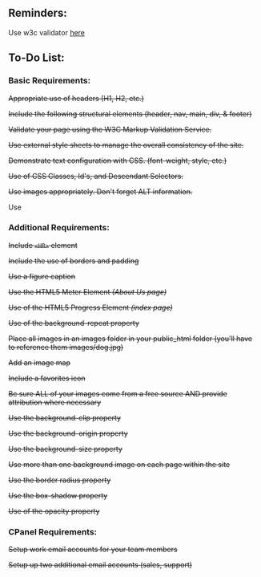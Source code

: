 ## Reminders:
Use w3c validator [here](https://validator.w3.org/)

## To-Do List:
### Basic Requirements:
~~Appropriate use of headers (H1, H2, etc.)~~

~~Include the following structural elements (header, nav, main, div, & footer)~~

~~Validate your page using the W3C Markup Validation Service.~~

~~Use external style sheets to manage the overall consistency of the site.~~

~~Demonstrate text configuration with CSS. (font-weight, style, etc.)~~

~~Use of CSS Classes, Id's, and Descendant Selectors.~~

~~Use images appropriately. Don't forget ALT information.~~

Use 

### Additional Requirements:
~~Include `<HR>` element~~

~~Include the use of borders and padding~~

~~Use a figure caption~~

~~Use the HTML5 Meter Element _(About Us page)_~~

~~Use of the HTML5 Progress Element _(index page)_~~

~~Use of the background-repeat property~~

~~Place all images in an images folder in your public_html folder (you'll have to reference them images/dog.jpg)~~

~~Add an image map~~

~~Include a favorites icon~~

~~Be sure ALL of your images come from a free source AND provide attribution where necessary~~

~~Use the background-clip property~~

~~Use the background-origin property~~

~~Use the background-size property~~

~~Use more than one background image on each page within the site~~

~~Use the border radius property~~

~~Use the box-shadow property~~

~~Use of the opacity property~~

### CPanel Requirements:
~~Setup work email accounts for your team members~~

~~Setup up two additional email accounts (sales, support)~~
